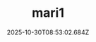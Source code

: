 ---
title: "mari1"
description: ""
image: "/uploads/photos/1761814382682-mari1.webp"
display: "/uploads/photos/1761814382682-mari1-display.webp"
thumbnail: "/uploads/photos/1761814382682-mari1-thumb.webp"
width: 2000
height: 1000
featured: false
date: 2025-10-30T08:53:02.684Z
order: 0
---